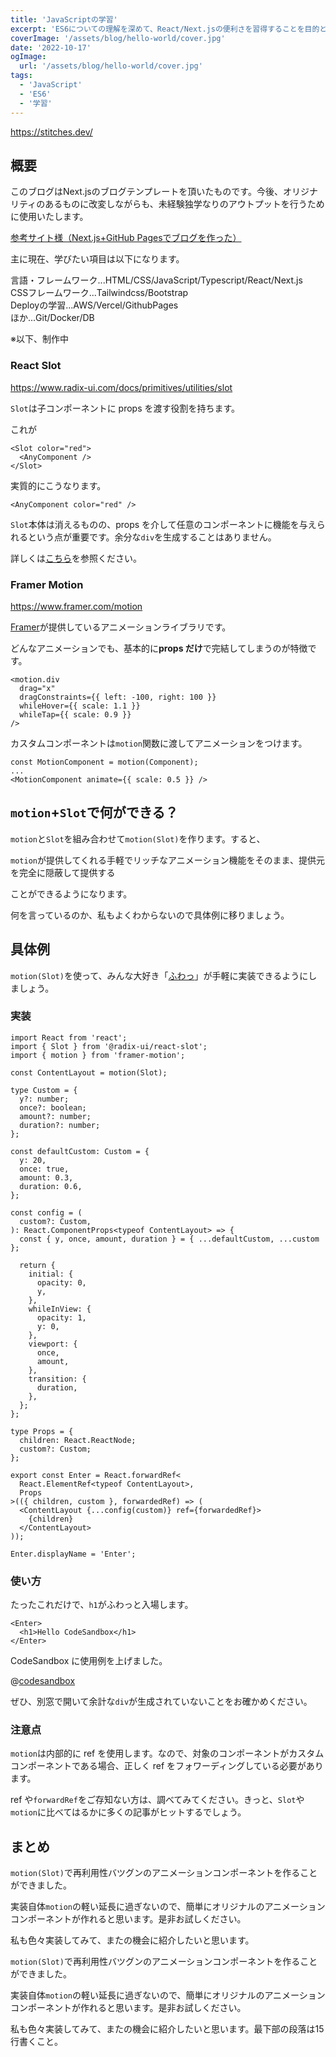 ```yaml
---
title: 'JavaScriptの学習'
excerpt: 'ES6についての理解を深めて、React/Next.jsの便利さを習得することを目的とする。'
coverImage: '/assets/blog/hello-world/cover.jpg'
date: '2022-10-17'
ogImage:
  url: '/assets/blog/hello-world/cover.jpg'
tags:
  - 'JavaScript'
  - 'ES6'
  - '学習'
---
```


https://stitches.dev/

## 概要

このブログはNext.jsのブログテンプレートを頂いたものです。今後、オリジナリティのあるものに改変しながらも、未経験独学なりのアウトプットを行うために使用いたします。

[参考サイト様（Next.js+GitHub Pagesでブログを作った）](https://zenn.dev/subt/articles/957bd5d01485e1)

主に現在、学びたい項目は以下になります。

言語・フレームワーク...HTML/CSS/JavaScript/Typescript/React/Next.js  
CSSフレームワーク...Tailwindcss/Bootstrap  
Deployの学習...AWS/Vercel/GithubPages  
ほか...Git/Docker/DB  

※以下、制作中

### React Slot

https://www.radix-ui.com/docs/primitives/utilities/slot

`Slot`は子コンポーネントに props を渡す役割を持ちます。

これが

```tsx
<Slot color="red">
  <AnyComponent />
</Slot>
```

実質的にこうなります。

```tsx
<AnyComponent color="red" />
```

`Slot`本体は消えるものの、props を介して任意のコンポーネントに機能を与えられるという点が重要です。余分な`div`を生成することはありません。

詳しくは[こちら](https://zenn.dev/subt/articles/b6aa48ccb0c884)を参照ください。

### Framer Motion

https://www.framer.com/motion

[Framer](https://www.framer.com/)が提供しているアニメーションライブラリです。

どんなアニメーションでも、基本的に**props だけ**で完結してしまうのが特徴です。

```tsx
<motion.div
  drag="x"
  dragConstraints={{ left: -100, right: 100 }}
  whileHover={{ scale: 1.1 }}
  whileTap={{ scale: 0.9 }}
/>
```

カスタムコンポーネントは`motion`関数に渡してアニメーションをつけます。

```tsx
const MotionComponent = motion(Component);
...
<MotionComponent animate={{ scale: 0.5 }} />
```

## `motion`+`Slot`で何ができる？

`motion`と`Slot`を組み合わせて`motion(Slot)`を作ります。すると、

`motion`が提供してくれる手軽でリッチなアニメーション機能をそのまま、提供元を完全に隠蔽して提供する

ことができるようになります。

何を言っているのか、私もよくわからないので具体例に移りましょう。

## 具体例

`motion(Slot)`を使って、みんな大好き「[ふわっ](https://qiita.com/yuneco/items/24a209cb14661b8a7a20)」が手軽に実装できるようにしましょう。

### 実装

```tsx
import React from 'react';
import { Slot } from '@radix-ui/react-slot';
import { motion } from 'framer-motion';

const ContentLayout = motion(Slot);

type Custom = {
  y?: number;
  once?: boolean;
  amount?: number;
  duration?: number;
};

const defaultCustom: Custom = {
  y: 20,
  once: true,
  amount: 0.3,
  duration: 0.6,
};

const config = (
  custom?: Custom,
): React.ComponentProps<typeof ContentLayout> => {
  const { y, once, amount, duration } = { ...defaultCustom, ...custom };

  return {
    initial: {
      opacity: 0,
      y,
    },
    whileInView: {
      opacity: 1,
      y: 0,
    },
    viewport: {
      once,
      amount,
    },
    transition: {
      duration,
    },
  };
};

type Props = {
  children: React.ReactNode;
  custom?: Custom;
};

export const Enter = React.forwardRef<
  React.ElementRef<typeof ContentLayout>,
  Props
>(({ children, custom }, forwardedRef) => (
  <ContentLayout {...config(custom)} ref={forwardedRef}>
    {children}
  </ContentLayout>
));

Enter.displayName = 'Enter';
```

### 使い方

たったこれだけで、`h1`がふわっと入場します。

```tsx
<Enter>
  <h1>Hello CodeSandbox</h1>
</Enter>
```

CodeSandbox に使用例を上げました。

@[codesandbox](https://codesandbox.io/embed/nifty-fast-gs8cjy?fontsize=14&hidenavigation=1&theme=dark)

ぜひ、別窓で開いて余計な`div`が生成されていないことをお確かめください。

### 注意点

`motion`は内部的に ref を使用します。なので、対象のコンポーネントがカスタムコンポーネントである場合、正しく ref をフォワーディングしている必要があります。

ref や`forwardRef`をご存知ない方は、調べてみてください。きっと、`Slot`や`motion`に比べてはるかに多くの記事がヒットするでしょう。

## まとめ

`motion(Slot)`で再利用性バツグンのアニメーションコンポーネントを作ることができました。

実装自体`motion`の軽い延長に過ぎないので、簡単にオリジナルのアニメーションコンポーネントが作れると思います。是非お試しください。

私も色々実装してみて、またの機会に紹介したいと思います。

`motion(Slot)`で再利用性バツグンのアニメーションコンポーネントを作ることができました。

実装自体`motion`の軽い延長に過ぎないので、簡単にオリジナルのアニメーションコンポーネントが作れると思います。是非お試しください。

私も色々実装してみて、またの機会に紹介したいと思います。最下部の段落は15行書くこと。
